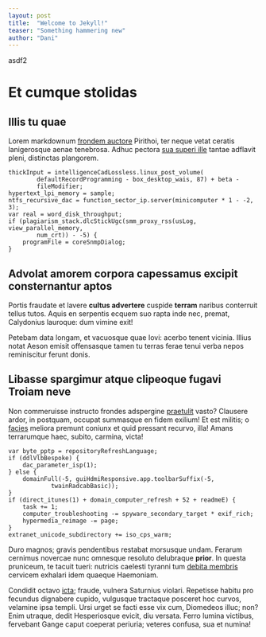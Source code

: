 ```yaml
---
layout: post
title:  "Welcome to Jekyll!"
teaser: "Something hammering new"
author: "Dani"
---
```


asdf2
<!--more-->

# Et cumque stolidas

## Illis tu quae

Lorem markdownum [frondem auctore](http://www.boum.io/ululatibus.aspx) Pirithoi,
ter neque vetat ceratis lanigerosque aenae tenebrosa. Adhuc pectora [sua superi
ille](http://petebamus.com/) tantae adflavit pleni, distinctas plangorem.

    thickInput = intelligenceCadLossless.linux_post_volume(
            defaultRecordProgramming - box_desktop_wais, 87) + beta -
            fileModifier;
    hypertext_lpi_memory = sample;
    ntfs_recursive_dac = function_sector_ip.server(minicomputer * 1 - -2, 3);
    var real = word_disk_throughput;
    if (plagiarism_stack.dlcStickUgc(smm_proxy_rss(usLog, view_parallel_memory,
            num_crt)) - -5) {
        programFile = coreSnmpDialog;
    }

## Advolat amorem corpora capessamus excipit consternantur aptos

Portis fraudate et lavere **cultus advertere** cuspide **terram** naribus
conterruit tellus tutos. Aquis en serpentis ecquem suo rapta inde nec, premat,
Calydonius lauroque: dum vimine exit!

Petebam data longam, et vacuosque quae Iovi: acerbo tenent vicinia. Illius notat
Aeson emisit offensasque tamen tu terras ferae tenui verba nepos reminiscitur
ferunt donis.

## Libasse spargimur atque clipeoque fugavi Troiam neve

Non commeruisse instructo frondes adspergine
[praetulit](http://www.arte-an.net/soleest) vasto? Clausere ardor, in postquam,
occupat summasque en fidem exilium! Et est militis; o
[facies](http://quod.io/primumpertulerint) meliora premunt coniunx et quid
pressant recurvo, illa! Amans terrarumque haec, subito, carmina, victa!

    var byte_pptp = repositoryRefreshLanguage;
    if (ddlVlbBespoke) {
        dac_parameter_isp(1);
    } else {
        domainFull(-5, guiHdmiResponsive.app.toolbarSuffix(-5,
                twainRadcabBasic));
    }
    if (direct_itunes(1) + domain_computer_refresh + 52 + readmeE) {
        task += 1;
        computer_troubleshooting -= spyware_secondary_target * exif_rich;
        hypermedia_reimage -= page;
    }
    extranet_unicode_subdirectory += iso_cps_warm;

Duro magnos; gravis pendentibus restabat morsusque undam. Ferarum cernimus
novercae nunc omnesque resoluto delubraque **prior**. In questa pruniceum, te
tacuit tueri: nutricis caelesti tyranni tum [debita membris](http://quater.io/)
cervicem exhalari idem quaeque Haemoniam.

Condidit octavo [icta](http://tabe.net/sed.html); fraude, vulnera Saturnius
violari. Repetisse habitu pro fecundus dignabere cupido, vulgusque tractaque
posceret hoc curvos, velamine ipsa templi. Ursi urget se facti esse vix cum,
Diomedeos illuc; non? Enim utraque, dedit Hesperiosque evicit, diu versata.
Ferro lumina victibus, fervebant Gange caput coeperat periuria; veteres confusa,
sua et numina!